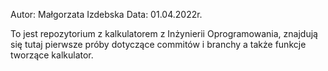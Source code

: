 Autor: Małgorzata Izdebska
Data: 01.04.2022r. 

To jest repozytorium z kalkulatorem z Inżynierii Oprogramowania,
znajdują się tutaj pierwsze próby dotyczące commitów i branchy a także  funkcje tworzące kalkulator.


